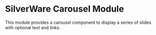 # SilverWare Carousel Module

This module provides a carousel component to display a series of slides with optional text and links.
